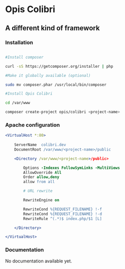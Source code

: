 Opis Colibri
============
A different kind of framework
-------------

### Installation

```bash

#Install composer

curl -sS https://getcomposer.org/installer | php

#Make it globally available (optional)

sudo mv composer.phar /usr/local/bin/composer

#Install Opis Colibri

cd /var/www

composer create-project opis/colibri <project-name>

```

### Apache configuration

```apache
<VirtualHost *:80>
    
    ServerName  colibri.dev
    DocumentRoot /var/www/<project-name>/public

    <Directory /var/www/<project-name>/public>

        Options -Indexes FollowSymLinks -MultiViews
        AllowOverride All
        Order allow,deny
        allow from all

        # URL rewrite

        RewriteEngine on

        RewriteCond %{REQUEST_FILENAME} !-f
        RewriteCond %{REQUEST_FILENAME} !-d
        RewriteRule ^(.*)$ index.php/$1 [L]

    </Directory>

</VirtualHost>
```

### Documentation

No documentation available yet.